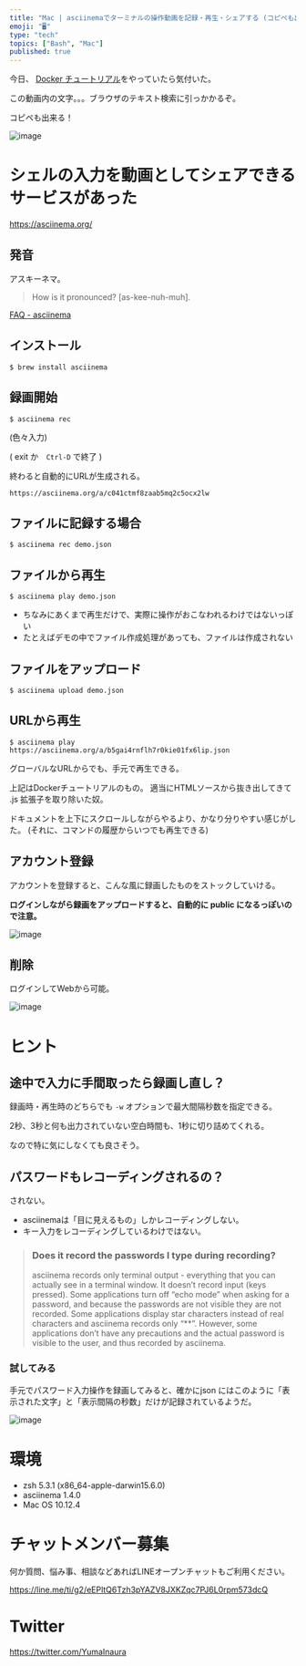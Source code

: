 ```yaml
---
title: "Mac | asciinemaでターミナルの操作動画を記録・再生・シェアする (コピペも出来る)"
emoji: "🖥"
type: "tech"
topics: ["Bash", "Mac"]
published: true
---
```


今日、 [Docker チュートリアル](https://docs.docker.com/get-started/part3/#recap-and-cheat-sheet-optional)をやっていたら気付いた。


この動画内の文字。。。ブラウザのテキスト検索に引っかかるぞ。

コピペも出来る！

![image](https://qiita-image-store.s3.amazonaws.com/0/89618/611b8de2-cb09-6055-6dd9-11a0a5050a9b.png)

# シェルの入力を動画としてシェアできるサービスがあった

https://asciinema.org/

## 発音

アスキーネマ。

>How is it pronounced?
>[as-kee-nuh-muh].

[FAQ - asciinema](https://asciinema.org/docs/faq)

## インストール

`$ brew install asciinema`


## 録画開始

`$ asciinema rec`

(色々入力)

( exit か　`Ctrl-D` で終了 )

終わると自動的にURLが生成される。

`https://asciinema.org/a/c041ctmf8zaab5mq2c5ocx2lw`


## ファイルに記録する場合

`$ asciinema rec demo.json`

## ファイルから再生

`$ asciinema play demo.json`

- ちなみにあくまで再生だけで、実際に操作がおこなわれるわけではないっぽい
- たとえばデモの中でファイル作成処理があっても、ファイルは作成されない

## ファイルをアップロード

`$ asciinema upload demo.json`

## URLから再生

`$ asciinema play https://asciinema.org/a/b5gai4rnflh7r0kie01fx6lip.json`

グローバルなURLからでも、手元で再生できる。

上記はDockerチュートリアルのもの。
適当にHTMLソースから抜き出してきて .js 拡張子を取り除いた奴。

ドキュメントを上下にスクロールしながらやるより、かなり分りやすい感じがした。
(それに、コマンドの履歴からいつでも再生できる)

## アカウント登録

アカウントを登録すると、こんな風に録画したものをストックしていける。

**ログインしながら録画をアップロードすると、自動的に public になるっぽいので注意。**

![image](https://qiita-image-store.s3.amazonaws.com/0/89618/b387cba8-e04b-8d07-6ea1-29ea4116888e.png)

## 削除　

ログインしてWebから可能。

![image](https://qiita-image-store.s3.amazonaws.com/0/89618/ac89aa68-2d04-c5c2-c42c-49f70c46208f.png)


# ヒント

## 途中で入力に手間取ったら録画し直し？

録画時・再生時のどちらでも `-w` オプションで最大間隔秒数を指定できる。

2秒、3秒と何も出力されていない空白時間も、1秒に切り詰めてくれる。

なので特に気にしなくても良さそう。

## パスワードもレコーディングされるの？

されない。

- asciinemaは「目に見えるもの」しかレコーディングしない。
- キー入力をレコーディングしているわけではない。

> ### Does it record the passwords I type during recording?
>asciinema records only terminal output - everything that you can actually see in a terminal window. It doesn’t record input (keys pressed). Some applications turn off “echo mode” when asking for a password, and because the passwords are not visible they are not recorded. Some applications display star characters instead of real characters and asciinema records only “**”. However, some applications don’t have any precautions and the actual password is visible to the user, and thus recorded by asciinema.

### 試してみる

手元でパスワード入力操作を録画してみると、確かにjson にはこのように「表示された文字」と「表示間隔の秒数」だけが記録されているようだ。

![image](https://qiita-image-store.s3.amazonaws.com/0/89618/2120cd91-4242-d48f-60a6-a2f66e35449a.png)



# 環境

- zsh 5.3.1 (x86_64-apple-darwin15.6.0)
- asciinema 1.4.0
- Mac OS 10.12.4










<!-- Update From Qiita API -->

# チャットメンバー募集


何か質問、悩み事、相談などあればLINEオープンチャットもご利用ください。

https://line.me/ti/g2/eEPltQ6Tzh3pYAZV8JXKZqc7PJ6L0rpm573dcQ





# Twitter


https://twitter.com/YumaInaura


<!-- Update From Qiita API -->



